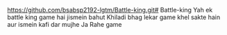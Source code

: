 https://github.com/bsabsp2192-lgtm/Battle-king.git# Battle-king
Yah ek battle king game hai jismein bahut Khiladi bhag lekar game khel sakte hain aur ismein kafi dar mujhe Ja Rahe game

